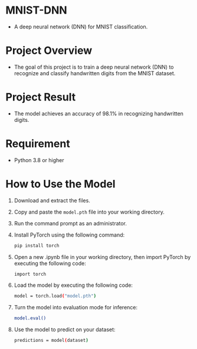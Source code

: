 # MNIST-DNN
- A deep neural network (DNN) for MNIST classification.
# Project Overview
- The goal of this project is to train a deep neural network (DNN) to recognize and classify handwritten digits from the MNIST dataset.
# Project Result
- The model achieves an accuracy of 98.1% in recognizing handwritten digits.
# Requirement
- Python 3.8 or higher
# How to Use the Model
1. Download and extract the files.
2. Copy and paste the `model.pth` file into your working directory.
3. Run the command prompt as an administrator.
4. Install PyTorch using the following command:

   ```Bash
   pip install torch

5. Open a new .ipynb file in your working directory, then import PyTorch by executing the following code:

   ```Bash
   import torch

6. Load the model by executing the following code:

   ```Bash
   model = torch.load("model.pth")

7. Turn the model into evaluation mode for inference:

   ```Bash
   model.eval()

8. Use the model to predict on your dataset:

   ```Bash
   predictions = model(dataset)
